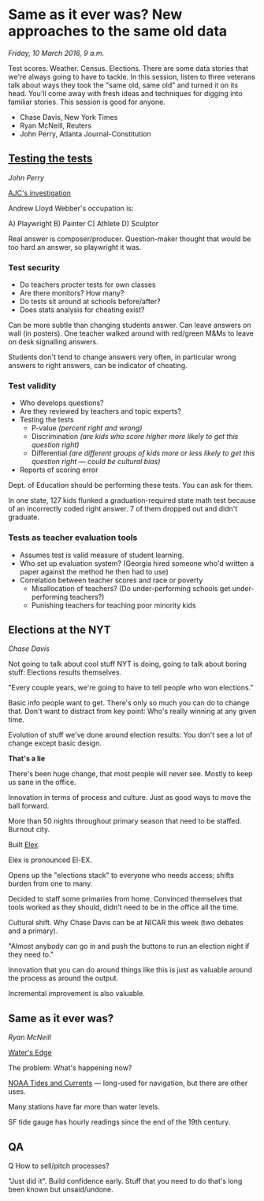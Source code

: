 # Same as it ever was? New approaches to the same old data

*Friday, 10 March 2016, 9 a.m.*

Test scores. Weather. Census. Elections. There are some data stories that we're always going to have to tackle. In this session, listen to three veterans talk about ways they took the "same old, same old" and turned it on its head. You'll come away with fresh ideas and techniques for digging into familiar stories. This session is good for anyone.

* Chase Davis, New York Times
* Ryan McNeill, Reuters
* John Perry, Atlanta Journal-Constitution

## [Testing the tests](http://bit.ly/nicar2016_testing_the_test)

*John Perry*

[AJC's investigation](http://www.ajc.com/s/news/school-test-scores/#top-stories)

Andrew Lloyd Webber's occupation is:

A) Playwright
B) Painter
C) Athlete
D) Sculptor

Real answer is composer/producer. Question-maker thought that would be too hard an answer, so playwright it was.

### Test security

* Do teachers procter tests for own classes
* Are there monitors? How many?
* Do tests sit around at schools before/after?
* Does stats analysis for cheating exist?

Can be more subtle than changing students answer. Can leave answers on wall (in posters). One teacher walked around with red/green M&Ms to leave on desk signalling answers.

Students don't tend to change answers very often, in particular wrong answers to right answers, can be indicator of cheating.

### Test validity

* Who develops questions?
* Are they reviewed by teachers and topic experts?
* Testing the tests
	* P-value *(percent right and wrong)*
	* Discrimination *(are kids who score higher more likely to get this question right)*
	* Differential *(are different groups of kids more or less likely to get this question right — could be cultural bias)*
* Reports of scoring error

Dept. of Education should be performing these tests. You can ask for them.

In one state, 127 kids flunked a graduation-required state math test because of an incorrectly coded right answer. 7 of them dropped out and didn't graduate.

### Tests as teacher evaluation tools

* Assumes test is valid measure of student learning.
* Who set up evaluation system? (Georgia hired someone who'd written a paper against the method he then had to use)
* Correlation between teacher scores and race or poverty
	* Misallocation of teachers? (Do under-performing schools get under-performing teachers?)
	* Punishing teachers for teaching poor minority kids
	
## Elections at the NYT

*Chase Davis*

Not going to talk about cool stuff NYT is doing, going to talk about boring stuff: Elections results themselves.

"Every couple years, we're going to have to tell people who won elections."

Basic info people want to get. There's only so much you can do to change that. Don't want to distract from key point: Who's really winning at any given time.

Evolution of stuff we've done around election results: You don't see a lot of change except basic design.

**That's a lie**

There's been huge change, that most people will never see. Mostly to keep us sane in the office.

Innovation in terms of process and culture. Just as good ways to move the ball forward.

More than 50 nights throughout primary season that need to be staffed. Burnout city.

Built [Elex](https://github.com/newsdev/elex).

Elex is pronounced El-EX.

Opens up the "elections stack" to everyone who needs access; shifts burden from one to many.

Decided to staff some primaries from home. Convinced themselves that tools worked as they should, didn't need to be in the office all the time.

Cultural shift. Why Chase Davis can be at NICAR this week (two debates and a primary).

"Almost anybody can go in and push the buttons to run an election night if they need to."

Innovation that you can do around things like this is just as valuable around the process as around the output.

Incremental improvement is also valuable.

## Same as it ever was?

*Ryan McNeill*

[Water's Edge](http://www.reuters.com/investigates/special-report/waters-edge-the-crisis-of-rising-sea-levels/)

The problem: What's happening now?

[NOAA Tides and Currents](https://tidesandcurrents.noaa.gov/) — long-used for navigation, but there are other uses.

Many stations have far more than water levels.

SF tide gauge has hourly readings since the end of the 19th century.

## QA

Q How to sell/pitch processes?

"Just did it". Build confidence early. Stuff that you need to do that's long been known but unsaid/undone.